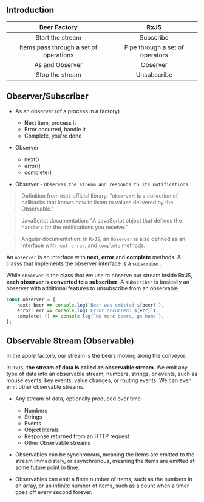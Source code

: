## Introduction

|              Beer Factory              |               RxJS              |
|:--------------------------------------:|:-------------------------------:|
|            Start the stream            |            Subscribe            |
| Items pass through a set of operations | Pipe through a set of operators |
|             As and Observer            |             Observer            |
|             Stop the stream            |           Unsubscribe           |

## Observer/Subscriber

* As an observer (of a process in a factory)
    - Next item, process it
    - Error occurred, handle it
    - Complete, you're done

* Observer
    - next()
    - error()
    - complete()

* Observer - `Observes the stream and responds to its notifications`

> Definition from `RxJS` official library: "`Observer`: is a collection of callbacks that knows how to listen to values delivered by the Observable."

> JavaScript documentation: "A JavaScript object that defines the handlers for the notifications you receive."

> Angular documentation: In `RxJS`, an `Observer` is also defined as an interface with `next`, `error`, and `complete` methods.

An `observer` is an interface with **next**, **error** and **complete** methods. A classs that implements the observer interface is a `subscriber`.

While `observer` is the class that we use to observe our stream inside RxJS, **each observer is converted to a subscriber**. A `subscriber` is basically an observer with additional features to unsubscribe from an observable.

```ts
const observer = {
    next: beer => console.log(`Beer was emitted ${beer}`),
    error: err => console.log(`Error occurred: ${err}`),
    complete: () => console.log(`No more beers, go home`),
};
```

## Observable Stream (Observable)

In the apple factory, our stream is the beers moving along the conveyor.

In `RxJS`, **the stream of data is called an observable stream**. We emit any type of data into an observable stream, numbers, strings, or events, such as mouse events, key events, value changes, or routing events. We can even emit other observable streams.

* Any stream of data, optionally produced over time
    - Numbers
    - Strings
    - Events
    - Object literals
    - Response returned from an HTTP request
    - Other Observable streams

* Observables can be synchronous, meaning the items are emitted to the stream immediately, or asynchronous, meaning the items are emitted at some future point in time. 

* Observables can emit a finite number of items, such as the numbers in an array, or an infinite number of items, such as a count when a timer goes off every second forever.